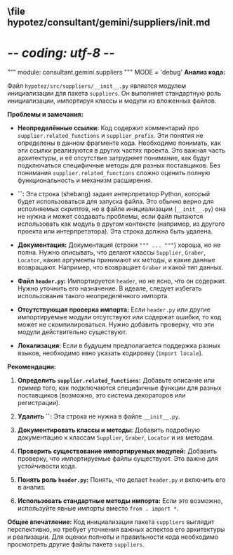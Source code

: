 ## \file hypotez/consultant/gemini/suppliers/__init__.md
# -*- coding: utf-8 -*-

""" module: consultant.gemini.suppliers """
MODE = 'debug'
**Анализ кода:**

Файл `hypotez/src/suppliers/__init__.py` является модулем инициализации для пакета `suppliers`.  Он выполняет стандартную роль инициализации, импортируя классы и модули из вложенных файлов.

**Проблемы и замечания:**

* **Неопределённые ссылки:** Код содержит комментарий про `supplier.related_functions` и `supplier_prefix`.  Эти понятия не определены в данном фрагменте кода.  Необходимо понимать, как эти ссылки реализуются в других частях проекта.  Это важная часть архитектуры, и её отсутствие затрудняет понимание, как будут подключаться специфичные методы для разных поставщиков.  Без понимания `supplier.related_functions` сложно оценить полную функциональность и механизм расширения.

* **``:** Эта строка (shebang) задает интерпретатор Python, который будет использоваться для запуска файла.  Это обычно верно для исполняемых скриптов, но в файле инициализации (`__init__.py`) она не нужна и может создавать проблемы, если файл пытаются использовать как модуль в другом контексте (например, из другого проекта или интерпретатора).  Эта строка должна быть удалена.

* **Документация:** Документация (строки `""" ... """`) хороша, но не полна.  Нужно описывать, что делают классы `Supplier`, `Graber`, `Locator`, какие аргументы принимают их методы, и какие данные возвращают.  Например, что возвращает `Graber` и какой тип данных.

* **Файл `header.py`:** Импортируется `header`, но не ясно, что он содержит. Нужно уточнить его назначение.  В идеале, следует избегать использования такого неопределённого импорта.

* **Отсутствующая проверка импорта:** Если `header.py` или другие импортируемые модули отсутствуют или содержат ошибки, то код может не скомпилироваться.  Нужно добавить проверку, что эти модули действительно существуют.

* **Локализация:** Если в будущем предполагается поддержка разных языков, необходимо явно указать кодировку (`import locale`).

**Рекомендации:**

1. **Определить `supplier.related_functions`:** Добавьте описание или пример того, как подключаются специфичные функции для разных поставщиков (возможно, это система декораторов или регистрации).

2. **Удалить ``:** Эта строка не нужна в файле `__init__.py`.

3. **Документировать классы и методы:** Добавить подробную документацию к классам `Supplier`, `Graber`, `Locator` и их методам.

4. **Проверить существование импортируемых модулей:** Добавить проверку, что импортируемые файлы существуют. Это важно для устойчивости кода.

5. **Понять роль `header.py`:** Понять, что делает `header.py` и включить его в анализ.

6. **Использовать стандартные методы импорта:** Если это возможно, используйте явные импорты вместо `from . import *`.


**Общее впечатление:** Код инициализации пакета `suppliers` выглядит перспективно, но требует уточнения важных аспектов его архитектуры и реализации.  Для оценки полноты и правильности кода необходимо просмотреть другие файлы пакета `suppliers`.
